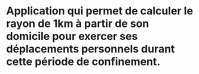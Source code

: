 # Application qui permet de calculer le rayon de 1km à partir de son domicile pour exercer ses déplacements personnels durant cette période de confinement.

